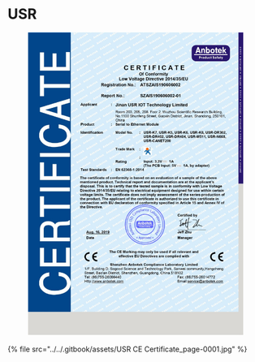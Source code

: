 # USR

<figure><img src="../../.gitbook/assets/USR CE Certificate_page-0001.jpg" alt="" width="563"><figcaption></figcaption></figure>

{% file src="../../.gitbook/assets/USR CE Certificate_page-0001.jpg" %}
